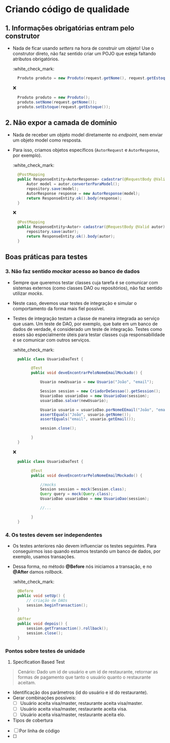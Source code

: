 # Criando código de qualidade

## 1. Informações obrigatórias entram pelo construtor

* Nada de ficar usando _setters_ na hora de construir um objeto! Use o construtor direto, não faz sentido criar um POJO que esteja faltando atributos obrigatórios.

  :white\_check\_mark:

  ```java
    Produto produto = new Produto(request.getNome(), request.getEstoque());
  ```

  :x:

  ```java
    Produto produto = new Produto();
    produto.setNome(request.getNome());
    produto.setEstoque(request.getEstoque());
  ```

## 2. Não expor a camada de domínio

* Nada de receber um objeto model diretamente no _endpoint_, nem enviar um objeto model como resposta.
* Para isso, criamos objetos específicos \(`AutorRequest` e `AutorResponse`, por exemplo\).

  :white\_check\_mark:

  ```java
    @PostMapping
    public ResponseEntity<AutorResponse> cadastrar(@RequestBody @Valid AutorRequest autor) {  
        Autor model = autor.converterParaModel();  
        repository.save(model);
        AutorResponse response = new AutorResponse(model);
        return ResponseEntity.ok().body(response);  
    }
  ```

  :x:

  ```java
    @PostMapping
    public ResponseEntity<Autor> cadastrar(@RequestBody @Valid autor) {  
        repository.save(autor);
        return ResponseEntity.ok().body(autor);  
    }
  ```

## Boas práticas para testes

### 3. Não faz sentido _mockar_ acesso ao banco de dados

* Sempre que queremos testar classes cuja tarefa é se comunicar com sistemas externos \(como classes DAO ou repositórios\), não faz sentido utilizar _mocks_.
* Neste caso, devemos usar testes de integração e simular o comportamento da forma mais fiel possível.
* Testes de integração testam a classe de maneira integrada ao serviço que usam. Um teste de DAO, por exemplo, que bate em um banco de dados de verdade, é considerado um teste de integração. Testes como esses são especialmente úteis para testar classes cuja responsabilidade é se comunicar com outros serviços.

  :white\_check\_mark:

  ```java
    public class UsuarioDaoTest {  

          @Test  
          public void deveEncontrarPeloNomeEmailMockado() {  

              Usuario newUsuario = new Usuario("João", "email");  

              Session session = new CriadorDeSessao().getSession();  
              UsuarioDao usuarioDao = new UsuarioDao(session);  
              usuarioDao.salvar(newUsuario);  

              Usuario usuario = usuarioDao.porNomeEEmail("João", "email");  
              assertEquals("João", usuario.getNome());  
              assertEquals("email", usuario.getEmail());  

              session.close();  

          }  
    }
  ```

  :x:

  ```java
    public class UsuarioDaoTest {  

          @Test  
          public void deveEncontrarPeloNomeEmailMockado() {  

              //mocks
              Session session = mock(Session.class);
              Query query = mock(Query.class);  
              UsuarioDao usuarioDao = new UsuarioDao(session);  

              //...

          }  
    }
  ```

### 4. Os testes devem ser independentes

* Os testes anteriores não devem influenciar os testes seguintes. Para conseguirmos isso quando estamos testando um banco de dados, por exemplo, usamos transações.
* Dessa forma, no método **@Before** nós iniciamos a transação, e no **@After** damos _rollback_.

  :white\_check\_mark:

  ```java
    @Before  
    public void setUp() {  
        // criação de DAOs
        session.beginTransaction(); 
    }  

    @After  
    public void depois() {  
        session.getTransaction().rollback();  
        session.close();  
    }
  ```

### Pontos sobre testes de unidade

1. Specification Based Test

> Cenário: Dado um id de usuário e um id de restaurante, retornar as formas de pagamento que tanto o usuário quanto o restaurante aceitam.

* Identificação dos parâmetros \(id do usuário e id do restaurante\).
* Gerar combinações possíveis:
  * [ ] Usuário aceita visa/master, restaurante aceita visa/master.
  * [ ] Usuário aceita visa/master, restaurante aceita visa.
  * [ ] Usuário aceita visa/master, restaurante aceita elo.
* Tipos de cobertura
* [ ] Por linha de código
* [ ] 
